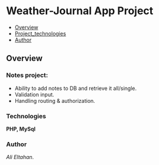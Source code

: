 # Weather-Journal App Project

- [Overview](#Overview)
- [Project_technologies](#Technologies)
- [Author](#Author)

## Overview

### Notes project:

- Ability to add notes to DB and retrieve it all/single.
- Validation input.
- Handling routing & authorization.

### Technologies

**PHP, MySql**

### Author

_Ali Eltahan_.
